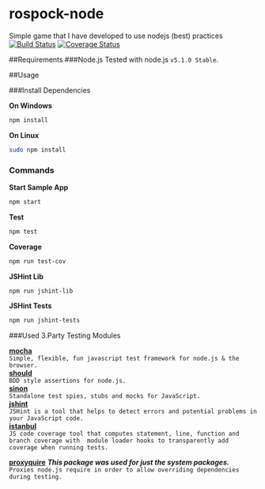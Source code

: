 rospock-node
================================

Simple game that I have developed to use nodejs (best) practices
[![Build Status](https://travis-ci.org/ziyasal/rospock-node.svg)](https://travis-ci.org/ziyasal/rospock-node) [![Coverage Status](https://coveralls.io/repos/ziyasal/rospock-node/badge.svg?branch=master&service=github)](https://coveralls.io/github/ziyasal/rospock-node?branch=master)

##Requirements
###Node.js
Tested with node.js `v5.1.0 Stable`.

##Usage

###Install Dependencies

**On Windows**
```sh
npm install
```

**On Linux**
```sh
sudo npm install
```

### Commands

**Start Sample App**
```sh
npm start
```

**Test**
```sh
npm test
```

**Coverage**
```sh
npm run test-cov
```

**JSHint Lib**
```sh
npm run jshint-lib
```

**JSHint Tests**
```sh
npm run jshint-tests
```

###Used 3.Party Testing Modules

[**mocha**](https://github.com/mochajs/mocha)  
`Simple, flexible, fun javascript test framework for node.js & the browser.`  
[**should**](https://github.com/shouldjs/should.js)  
`BDD style assertions for node.js.`  
[**sinon**](https://github.com/sinonjs/sinon)   
`Standalone test spies, stubs and mocks for JavaScript.`  
[**jshint**](https://github.com/jshint/jshint)  
`JSHint is a tool that helps to detect errors and potential problems in your JavaScript code.`  
[**istanbul**](https://github.com/gotwarlost/istanbul)  
`JS code coverage tool that computes statement, line, function and branch coverage with 
module loader hooks to transparently add coverage when running tests.`

[**proxyquire**](https://github.com/thlorenz/proxyquire)
 _**This package was used for just the system packages.**_  
`Proxies node.js require in order to allow overriding dependencies during testing.`